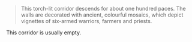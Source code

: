 > This torch-lit corridor descends for about one hundred paces. The walls are decorated with ancient, colourful mosaics, which depict vignettes of six-armed warriors, farmers and priests.

This corridor is usually empty.
